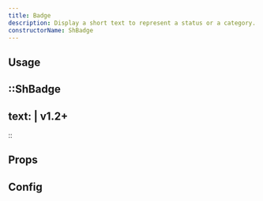 ```yaml
---
title: Badge
description: Display a short text to represent a status or a category.
constructorName: ShBadge
---
```


## Usage


::ShBadge
---
text: |
    v1.2+
---
::

## Props


## Config


